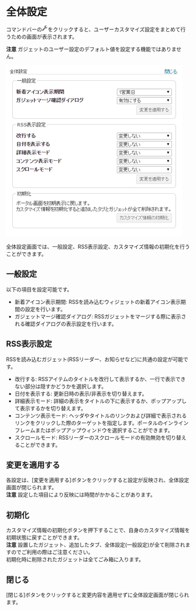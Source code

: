 # 全体設定

コマンドバーの![全体設定アイコン][Properties icon]をクリックすると、ユーザーカスタマイズ設定をまとめて行うための画面が表示されます。

**注意** ガジェットのユーザー設定のデフォルト値を設定する機能ではありません。

![全体設定の画面][Global Settings]

全体設定画面では、一般設定、RSS表示設定、カスタマイズ情報の初期化を行うことができます。

## 一般設定

以下の項目を設定可能です。

* 新着アイコン表示期間: RSSを読み込むウィジェットの新着アイコン表示期間の設定を行います。
* ガジェットマージ確認ダイアログ: RSSガジェットをマージする際に表示される確認ダイアログの表示設定を行います。


## RSS表示設定

RSSを読み込むガジェット(RSSリーダー、お知らせなど)に共通の設定が可能です。

* 改行する: RSSアイテムのタイトルを改行して表示するか、一行で表示できない部分は隠すかどうかを選択します。
* 日付を表示する: 更新日時の表示/非表示を切り替えます。
* 詳細表示モード: 詳細の表示をタイトルの下に表示するか、ポップアップして表示するかを切り替えます。
* コンテンツ表示モード: ヘッダやタイトルのリンクおよび詳細で表示されるリンクをクリックした際のターゲットを指定します。ポータルのインラインフレームまたはポップアップウィンドウを選択することができます。
* スクロールモード: RSSリーダーのスクロールモードの有効無効を切り替えることができます。


## 変更を適用する

各設定は、[変更を適用する]ボタンをクリックすると設定が反映され、全体設定画面が閉じられます。  
**注意** 設定した項目により反映には時間がかかることがあります。


## 初期化

カスタマイズ情報の初期化ボタンを押下することで、自身のカスタマイズ情報を初期状態に戻すことができます。  
**注意** 設置したガジェット、追加したタブ、全体設定(一般設定)が全て削除されますのでご利用の際はご注意ください。  
初期化時に削除されたガジェットは全てごみ箱に入ります。


## 閉じる

[閉じる]ボタンをクリックすると変更内容を適用せずに全体設定画面が閉じられます。


[Properties icon]: ../../images/wrench.png "全体設定アイコン"
[Global Settings]: images/command-bar/global-settings.jpg "全体設定の画面"
